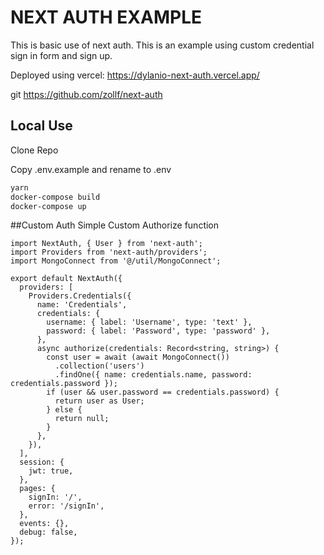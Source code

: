 # NEXT AUTH EXAMPLE
This is basic use of next auth. This is an example using custom credential sign in form and sign up.

Deployed using vercel: https://dylanio-next-auth.vercel.app/

git https://github.com/zollf/next-auth

## Local Use
Clone Repo

Copy .env.example and rename to .env
```bash
yarn
docker-compose build
docker-compose up
```


##Custom Auth
Simple Custom Authorize function
```tsx
import NextAuth, { User } from 'next-auth';
import Providers from 'next-auth/providers';
import MongoConnect from '@/util/MongoConnect';

export default NextAuth({
  providers: [
    Providers.Credentials({
      name: 'Credentials',
      credentials: {
        username: { label: 'Username', type: 'text' },
        password: { label: 'Password', type: 'password' },
      },
      async authorize(credentials: Record<string, string>) {
        const user = await (await MongoConnect())
          .collection('users')
          .findOne({ name: credentials.name, password: credentials.password });
        if (user && user.password == credentials.password) {
          return user as User;
        } else {
          return null;
        }
      },
    }),
  ],
  session: {
    jwt: true,
  },
  pages: {
    signIn: '/',
    error: '/signIn',
  },
  events: {},
  debug: false,
});
```
